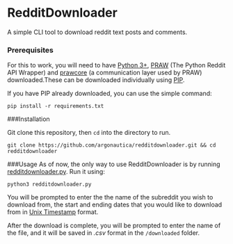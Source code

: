 # RedditDownloader
A simple CLI tool to download reddit text posts and comments. 

### Prerequisites
For this to work, you will need to have [Python 3+](https://www.python.org/download/releases/3.0/), [PRAW](https://pypi.org/project/praw/) (The Python Reddit API Wrapper) and [prawcore](https://pypi.org/project/prawcore/) (a communication layer used by PRAW) downloaded.These can be downloaded individually using [PIP](https://pypi.org/).

If you have PIP already downloaded, you can use the simple command:
```shell script
pip install -r requirements.txt
```  


###Installation

Git clone this repository, then `cd` into the directory to run. 
```shell script
git clone https://github.com/argonautica/redditdownloader.git && cd redditdownloader
```
###Usage
As of now, the only way to use RedditDownloader is by running [redditdownloader.py](https://github.com/argonautica/redditdownloader/blob/master/redditdownloader.py).
Run it using: 
```shell script
python3 redditdownloader.py
```
You will be prompted to enter the the name of the subreddit you wish to download from, the start and ending dates that you would like to download from in [Unix Timestamp](https://www.unixtimestamp.com/index.php) format. 

After the download is complete, you will be prompted to enter the name of the file, and it will be saved in *.csv* format in the `/downloaded` folder. 